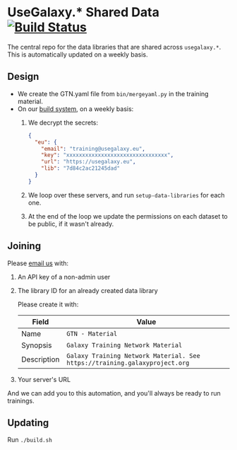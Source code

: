 # UseGalaxy.\* Shared Data [![Build Status](https://build.galaxyproject.eu/buildStatus/icon?job=usegalaxy-eu%2Fshared-data)](https://build.galaxyproject.eu/job/usegalaxy-eu/job/shared-data/)

The central repo for the data libraries that are shared across `usegalaxy.*`. This is automatically updated on a weekly basis.

## Design

- We create the GTN.yaml file from `bin/mergeyaml.py` in the training material.
- On our [build system](https://build.galaxyproject.eu/job/usegalaxy-eu/job/shared-data/), on a weekly basis:
  1. We decrypt the secrets:

     ```json
     {
       "eu": {
         "email": "training@usegalaxy.eu",
         "key": "xxxxxxxxxxxxxxxxxxxxxxxxxxxxxxxx",
         "url": "https://usegalaxy.eu",
         "lib": "7d84c2ac21245dad"
       }
     }
     ```

  2. We loop over these servers, and run `setup-data-libraries` for each one.
  3. At the end of the loop we update the permissions on each dataset to be public, if it wasn't already.

## Joining

Please [email us](mailto:security@usegalaxy.eu) with:

1. An API key of a non-admin user
2. The library ID for an already created data library

   Please create it with:

   Field       | Value
   ---         | ---
   Name        | `GTN - Material`
   Synopsis    | `Galaxy Training Network Material`
   Description | `Galaxy Training Network Material. See https://training.galaxyproject.org`

3. Your server's URL

And we can add you to this automation, and you'll always be ready to run trainings.

## Updating

Run `./build.sh`
